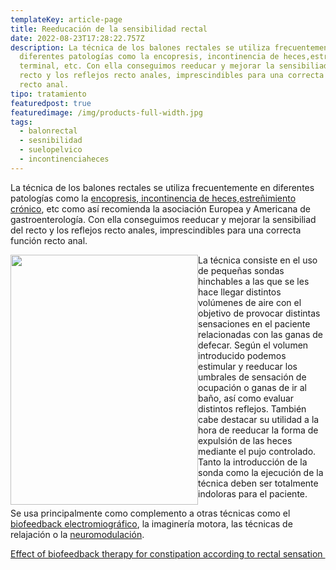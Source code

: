 ```yaml
---
templateKey: article-page
title: Reeducación de la sensibilidad rectal
date: 2022-08-23T17:28:22.757Z
description: La técnica de los balones rectales se utiliza frecuentemente en
  diferentes patologías como la encopresis, incontinencia de heces,estreñimiento
  terminal, etc. Con ella conseguimos reeducar y mejorar la sensibiliad del
  recto y los reflejos recto anales, imprescindibles para una correcta función
  recto anal.
tipo: tratamiento
featuredpost: true
featuredimage: /img/products-full-width.jpg
tags:
  - balonrectal
  - sesnibilidad
  - suelopelvico
  - incontinenciaheces
---
```

<p>La técnica de los balones rectales se utiliza frecuentemente en diferentes patologías como la <a href="http://www.fisioterapiasuelopelvico.com/pacientes/ninos/encopresis">encopresis</a>,<a href="http://www.fisioterapiasuelopelvico.com/pacientes/mujeres/incontinencia-heces-gases"> incontinencia de heces</a>,<a href="http://www.fisioterapiasuelopelvico.com/pacientes/hombres/estrenimiento">estreñimiento crónico</a>, etc como así recomienda la asociación Europea y Americana de gastroenterología. Con ella conseguimos reeducar y mejorar la sensibiliad del recto y los reflejos recto anales, imprescindibles para una correcta función recto anal.</p>

<p><img alt="" src="/sites/default/files/2016-09-22-photo-00000150.jpg" style="padding:0; border-color:rgb(255, 128, 0); float: left; width: 300px; height: 400px;" /></p>

<p>La técnica consiste en el uso de pequeñas sondas hinchables a las que se les hace llegar distintos volúmenes de aire con el objetivo de provocar distintas sensaciones en el paciente relacionadas con las ganas de defecar. Según el volumen introducido podemos estimular y reeducar los umbrales de sensación de ocupación o ganas de ir al baño, así como evaluar distintos reflejos. También cabe destacar su utilidad a la hora de reeducar la forma de expulsión de las heces mediante el pujo controlado. Tanto la introducción de la sonda como la ejecución de la técnica deben ser totalmente indoloras para el paciente.</p>

<p>Se usa principalmente como complemento a otras técnicas como el <a href="http://www.fisioterapiasuelopelvico.com/tecnicas/biofeedback-electromiografico">biofeedback electromiográfico</a>, la imaginería motora, las técnicas de relajación o la <a href="http://www.fisioterapiasuelopelvico.com/tecnicas/neuromodulacion-periferica-nervio-tibial-posterior">neuromodulación</a>.</p>

<p><a href="https://www.ncbi.nlm.nih.gov/pmc/articles/PMC3607768/">Effect of biofeedback therapy for constipation according to rectal sensation&nbsp;</a></p>